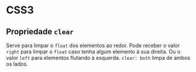 # CSS3

## Propriedade `clear`

Serve para limpar o `float` dos elementos ao redor.
Pode receber o valor `right` para limpar o `float` caso tenha algum elemento à sua direita.
Ou o valor `left` para elementos flutando à esquerda.
`clear: both` limpa de ambos os lados.
